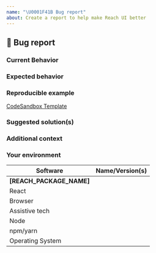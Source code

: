 ```yaml
---
name: "\U0001F41B Bug report"
about: Create a report to help make Reach UI better
---
```


## 🐛 Bug report

### Current Behavior

<!-- If applicable, add screenshots/videos to help explain the problem. -->

### Expected behavior

<!-- A clear and concise description of what you expected to happen. -->

### Reproducible example

[CodeSandbox Template](https://codesandbox.io/s/reach-ui-template-xonfs)

### Suggested solution(s)

<!-- How could we solve this bug? What changes would need to made? -->

### Additional context

<!-- Add any other context about the problem here.  -->

### Your environment

<!-- PLEASE FILL THIS OUT -->

| Software                 | Name/Version(s) |
| ------------------------ | --------------- |
| **[REACH_PACKAGE_NAME]** |
| React                    |
| Browser                  |
| Assistive tech           |
| Node                     |
| npm/yarn                 |
| Operating System         |

